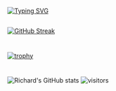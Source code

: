 
[![Typing SVG](https://readme-typing-svg.demolab.com?font=Fira+Code&size=15&duration=800&color=03F700&background=24242400&multiline=true&width=600&height=800&lines=C%3A%2FUsers%2FUNKNOWN%3E+arp+-a;Interface%3A+192.**.**.**+-+0x2;Internet+Address+%7C+Physical+Address+%7C+Type;%7C+192.**.**.**+%7C+f3-**-**-**-**-**+%7C+dynamic;%7C+192.**.**.**+%7C+f9-**-**-**-**-**+%7C+dynamic;%7C+234.**.**.**+%7C+04-**-**-**-**-**+%7C+static;%7C+244.**.**.**+%7C+ff-**-**-**-**-**+%7C+static;%7C+255.**.**.**+%7C+ff-**-**-**-**-**+%7C+static;%7C+255.**.**.**+%7C+ff-**-**-**-**-**+%7C+static;C%3A%2FUsers%2FUNKNOWN%3E+cd+*****%2F*****;C%3A%2FUsers%2FUNKNOWN%2F*****%2F*****%3E+activate+*****;Loading+...;Completed+with+exit+code%3A+1;C%3A%2FUsers%2FUNKNOWN%2F*****%2F*****%3E+python+main.py;+++++;Enter+passcode%3A++++++++2xBc*************;Enter+IPv4%3A+192.**.**.**;Enter+Mac%3A+f9-**-**-**-**-**;Getting+info+...;+++++++++++++++++++++++;%5BSUCCESS%5D+Device%3A+LAPTOP-LTY9******;%5BINFO%5D+Download+data+%5By%2Fn%5D%3A+y;Downloading+...+;%5BSUCCESS%5D+Downloaded+data+at+%22C%3A%2FUsers%2FUNKNOWN%2F*****%2Fdata%22;View+downloaded+data+%5By%2Fn%5D%3A+y;Data+-+192.**.**.**;User-***********%40*****;Password%3A+5692782a3a760d68e072d552986a1ba56a3e330b5772;%5EC;C%3A%2FUsers%2FUNKNOWN%2F*****%2F*****%3E+python+poseidon.py;Enter+sha256%3A+5692782a3a760d68e072d552986a1ba56a3e330b5772;Decoding+...+;%5BUNSUCCESSFUL%5D+The+entered+sha256+cannot+be+found+in+the+database;%5EC;C%3A%2FUsers%2FUNKNOWN%2F*****%2F*****%3E+exit)](https://git.io/typing-svg)
##
[![GitHub Streak](https://streak-stats.demolab.com?user=Ye-Yint-Nyo-Hmine&theme=darcula&border_radius=30&mode=weekly&fire=02DDD7)](https://git.io/streak-stats)
# 
[![trophy](https://github-profile-trophy.vercel.app/?username=Ye-Yint-Nyo-Hmine&theme=darkhub)](https://github.com/Ye-Yint-Nyo-Hmine/github-profile-trophy)
#
![Richard's GitHub stats](https://github-readme-stats.vercel.app/api?username=Ye-Yint-Nyo-Hmine&show_icons=true&theme=tokyonight)
![visitors](https://visitor-badge.glitch.me/badge?page_id=page.id&left_color=green&right_color=red)
